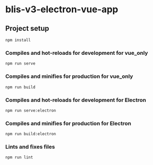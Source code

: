 # blis-v3-electron-vue-app

## Project setup
```
npm install
```
### Compiles and hot-reloads for development for vue_only
```
npm run serve
```

### Compiles and minifies for production for vue_only
```
npm run build
```

### Compiles and hot-reloads for development for Electron
```
npm run serve:electron
```

### Compiles and minifies for production for Electron
```
npm run build:electron
```

### Lints and fixes files
```
npm run lint
```
